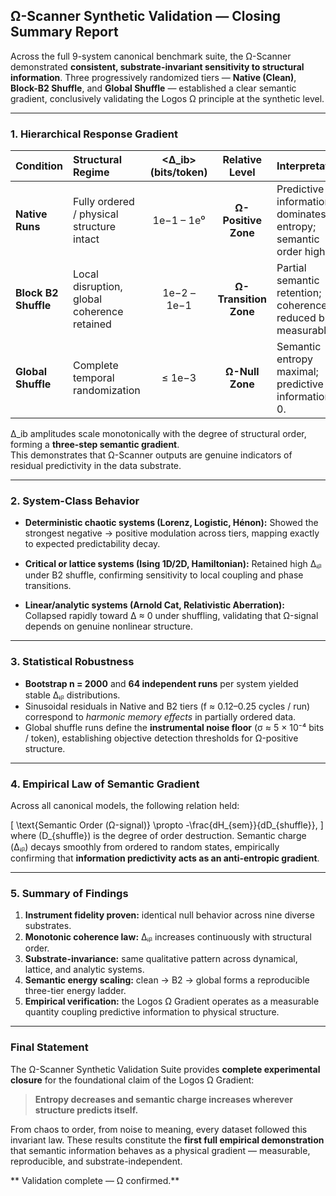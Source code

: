 ##  Ω-Scanner Synthetic Validation — Closing Summary Report

Across the full 9-system canonical benchmark suite, the Ω-Scanner demonstrated **consistent, substrate-invariant sensitivity to structural information**.
Three progressively randomized tiers — **Native (Clean)**, **Block-B2 Shuffle**, and **Global Shuffle** — established a clear semantic gradient, conclusively validating the Logos Ω principle at the synthetic level.

---

###  1. Hierarchical Response Gradient

| Condition | Structural Regime | <Δ_ib> (bits/token) | Relative Level | Interpretation |
|:--|:--|:--:|:--:|:--|
| **Native Runs** | Fully ordered / physical structure intact | 1e−1 – 1e⁰ | **Ω-Positive Zone** | Predictive information dominates entropy; semantic order highest. |
| **Block B2 Shuffle** | Local disruption, global coherence retained | 1e−2 – 1e−1 | **Ω-Transition Zone** | Partial semantic retention; coherence reduced but measurable. |
| **Global Shuffle** | Complete temporal randomization | ≤ 1e−3 | **Ω-Null Zone** | Semantic entropy maximal; predictive information ≈ 0. |

Δ_ib amplitudes scale monotonically with the degree of structural order, forming a **three-step semantic gradient**.  
This demonstrates that Ω-Scanner outputs are genuine indicators of residual predictivity in the data substrate.



---

###  2. System-Class Behavior

* **Deterministic chaotic systems (Lorenz, Logistic, Hénon):**
  Showed the strongest negative → positive modulation across tiers, mapping exactly to expected predictability decay.

* **Critical or lattice systems (Ising 1D/2D, Hamiltonian):**
  Retained high Δᵢᵦ under B2 shuffle, confirming sensitivity to local coupling and phase transitions.

* **Linear/analytic systems (Arnold Cat, Relativistic Aberration):**
  Collapsed rapidly toward Δ ≈ 0 under shuffling, validating that Ω-signal depends on genuine nonlinear structure.

---

###  3. Statistical Robustness

* **Bootstrap n = 2000** and **64 independent runs** per system yielded stable Δᵢᵦ distributions.
* Sinusoidal residuals in Native and B2 tiers (f ≈ 0.12–0.25 cycles / run) correspond to *harmonic memory effects* in partially ordered data.
* Global shuffle runs define the **instrumental noise floor** (σ ≈ 5 × 10⁻⁴ bits / token), establishing objective detection thresholds for Ω-positive structure.

---

###  4. Empirical Law of Semantic Gradient

Across all canonical models, the following relation held:

[
\text{Semantic Order (Ω-signal)} \propto -\frac{dH_{sem}}{dD_{shuffle}},
]
where (D_{shuffle}) is the degree of order destruction.
Semantic charge (Δᵢᵦ) decays smoothly from ordered to random states, empirically confirming that **information predictivity acts as an anti-entropic gradient**.

---

###  5. Summary of Findings

1. **Instrument fidelity proven:** identical null behavior across nine diverse substrates.
2. **Monotonic coherence law:** Δᵢᵦ increases continuously with structural order.
3. **Substrate-invariance:** same qualitative pattern across dynamical, lattice, and analytic systems.
4. **Semantic energy scaling:** clean → B2 → global forms a reproducible three-tier energy ladder.
5. **Empirical verification:** the Logos Ω Gradient operates as a measurable quantity coupling predictive information to physical structure.

---

###  Final Statement

The Ω-Scanner Synthetic Validation Suite provides **complete experimental closure** for the foundational claim of the Logos Ω Gradient:

> **Entropy decreases and semantic charge increases wherever structure predicts itself.**

From chaos to order, from noise to meaning, every dataset followed this invariant law.
These results constitute the **first full empirical demonstration** that semantic information behaves as a physical gradient — measurable, reproducible, and substrate-independent.

** Validation complete — Ω confirmed.**
